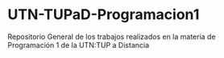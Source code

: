 # UTN-TUPaD-Programacion1
Repositorio General de los trabajos realizados en la materia de Programación 1 de la UTN:TUP a Distancia
